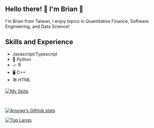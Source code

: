 ## Hello there! :wave: I'm Brian :partying_face:
I'm Brian from Taiwan, I enjoy topics in Quantitative Finance, Software Engineering, and Data Science!

## Skills and Experience
* Javascript/Typescript
* 🐍 Python
* 📈 R
* 🖥️ C++
* 🕸️ HTML<br />

[![My Skills](https://skillicons.dev/icons?i=py,r,cpp,html,js,ts,react,next&theme=dark)](https://skillicons.dev)

<br />

[![Anurag's GitHub stats](https://github-readme-stats.vercel.app/api?username=BriAnWuu&count_private=true&show_icons=true&theme=transparent)](https://github.com/anuraghazra/github-readme-stats)

[![Top Langs](https://github-readme-stats.vercel.app/api/top-langs/?username=BriAnWuu&layout=compact)](https://github.com/anuraghazra/github-readme-stats)
